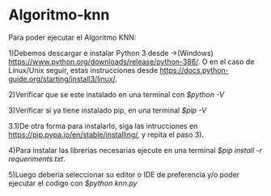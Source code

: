 # Algoritmo-knn

Para poder ejecutar el Algoritmo KNN:

1)Debemos descargar e instalar Python 3 desde ->(Windows) https://www.python.org/downloads/release/python-386/. O en el caso de Linux/Unix seguir, 
estas instrucciones desde https://docs.python-guide.org/starting/install3/linux/.

2)Verificar que se este instalado en una terminal con *$python -V*

3)Verificar si ya tiene instalado pip, en una terminal *$pip -V*

3.1)De otra forma para instalarlo, siga las intrucciones en https://pip.pypa.io/en/stable/installing/, y repita el paso 3).

4)Para instalar las librerias necesarias ejecute en una terminal *$pip install -r requeriments.txt*.

5)Luego deberia seleccionar su editor o IDE de preferencia y/o poder ejecutar el codigo con *$python knn.py* 
